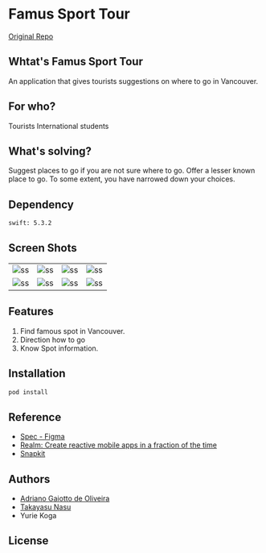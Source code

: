 Famus Sport Tour
===
[Original Repo](https://github.com/TakayasuNasu/FamousSpotTour)


Whtat's Famus Sport Tour
---

An application that gives tourists suggestions on where to go in Vancouver.

For who?
---

Tourists
International students

What's solving?
---

Suggest places to go if you are not sure where to go.
Offer a lesser known place to go.
To some extent, you have narrowed down your choices.

Dependency
---

```bash
swift: 5.3.2
```

Screen Shots
---

| | | | |
|-|-|-|-|
|![ss](./img/ScreenShot01.png)|![ss](./img/ScreenShot02.png)|![ss](./img/ScreenShot03.png)|![ss](./img/ScreenShot04.png)|
|![ss](./img/ScreenShot05.png)|![ss](./img/ScreenShot06.png)|![ss](./img/ScreenShot07.png)|![ss](./img/ScreenShot08.png)|


Features
---

1. Find famous spot in Vancouver.
1. Direction how to go
1. Know Spot information.

Installation
---

```bash
pod install
```

Reference
---

- [Spec - Figma](https://www.figma.com/file/swGeIc5N4vT1dYHmPIRCSw/Famous-Spot-Tour?node-id=1%3A14123)
- [Realm: Create reactive mobile apps in a fraction of the time](https://realm.io/docs/swift/latest)
- [Snapkit](http://snapkit.io/docs/)

Authors
---

- [Adriano Gaiotto de Oliveira](https://github.com/sangomax)
- [Takayasu Nasu](https://github.com/TakayasuNasu)
- Yurie Koga

License
---
